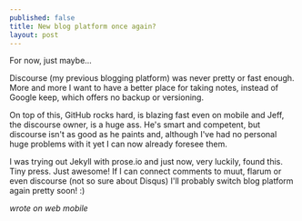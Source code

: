 ```yaml
---
published: false
title: New blog platform once again?
layout: post
---
```

For now, just maybe...

Discourse (my previous blogging platform) was never pretty or fast enough. More and more I want to have a better place for taking notes, instead of Google keep, which offers no backup or versioning.

On top of this, GitHub rocks hard, is blazing fast even on mobile and Jeff, the discourse owner, is a huge ass. He's smart and competent, but discourse isn't as good as he paints and, although I've had no personal huge problems with it yet I can now already foresee them.

I was trying out Jekyll with prose.io and just now, very luckily, found this. Tiny press. Just awesome! If I can connect comments to muut, flarum or even discourse (not so sure about Disqus) I'll probably switch blog platform again pretty soon! :)

*wrote on web mobile*
